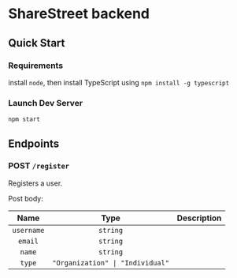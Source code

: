 # ShareStreet backend

## Quick Start

### Requirements

install `node`, then install TypeScript using `npm install -g typescript`

### Launch Dev Server

`npm start`

## Endpoints

### POST `/register`

Registers a user.

Post body:

|Name|Type|Description|
|:--:|:--:|:--:|
|`username`|`string`||
|`email`|`string`||
|`name`|`string`||
|`type`|`"Organization" \| "Individual"`||